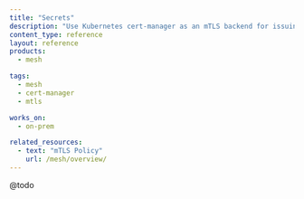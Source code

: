 ```yaml
---
title: "Secrets"
description: "Use Kubernetes cert-manager as an mTLS backend for issuing Data Plane certificates in {{site.mesh_product_name}}"
content_type: reference
layout: reference
products:
  - mesh

tags:
  - mesh
  - cert-manager
  - mtls

works_on:
  - on-prem

related_resources:
  - text: "mTLS Policy"
    url: /mesh/overview/
---
```


@todo
